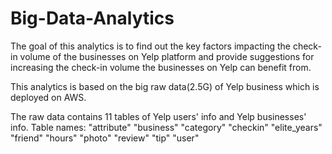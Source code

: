 # Big-Data-Analytics

The goal of this analytics is to find out the key factors impacting the check-in volume of the businesses on Yelp platform and provide suggestions for increasing the check-in volume the businesses on Yelp can benefit from.

This analytics is based on the big raw data(2.5G) of Yelp business which is deployed on AWS.

The raw data contains 11 tables of Yelp users' info and Yelp businesses' info.
Table names:
"attribute"   "business"    "category"    "checkin"     "elite_years" "friend"      "hours"       "photo"     "review"      "tip"         "user"   


